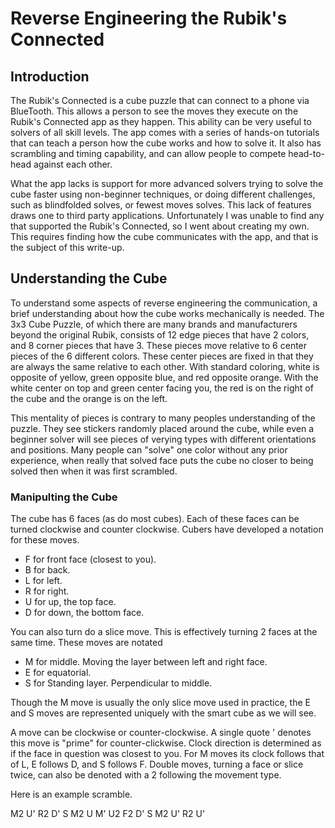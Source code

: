 # Reverse Engineering the Rubik's Connected

## Introduction

The Rubik's Connected is a cube puzzle that can connect to a phone via BlueTooth. This allows a person to see the moves they execute on the Rubik's Connected app as they happen. This ability can be very useful to solvers of all skill levels. The app comes with a series of hands-on tutorials that can teach a person how the cube works and how to solve it. It also has scrambling and timing capability, and can allow people to compete head-to-head against each other.

What the app lacks is support for more advanced solvers trying to solve the cube faster using non-beginner techniques, or doing different challenges, such as blindfolded solves, or fewest moves solves. This lack of features draws one to third party applications. Unfortunately I was unable to find any that supported the Rubik's Connected, so I went about creating my own. This requires finding how the cube communicates with the app, and that is the subject of this write-up.

## Understanding the Cube

To understand some aspects of reverse engineering the communication, a brief understanding about how the cube works mechanically is needed. The 3x3 Cube Puzzle, of which there are many brands and manufacturers beyond the original Rubik, consists of 12 edge pieces that have 2 colors, and 8 corner pieces that have 3. These pieces move relative to 6 center pieces of the 6 different colors. These center pieces are fixed in that they are always the same relative to each other. With standard coloring, white is opposite of yellow, green opposite blue, and red opposite orange. With the white center on top and green center facing you, the red is on the right of the cube and the orange is on the left.

This mentality of pieces is contrary to many peoples understanding of the puzzle. They see stickers randomly placed around the cube, while even a beginner solver will see pieces of verying types with different orientations and positions. Many people can "solve" one color without any prior experience, when really that solved face puts the cube no closer to being solved then when it was first scrambled.

### Manipulting the Cube
The cube has 6 faces (as do most cubes). Each of these faces can be turned clockwise and counter clockwise. Cubers have developed a notation for these moves.

 - F for front face (closest to you).
 - B for back.
 - L for left.
 - R for right.
 - U for up, the top face.
 - D for down, the bottom face.

You can also turn do a slice move. This is effectively turning 2 faces at the same time. These moves are notated

 - M for middle. Moving the layer between left and right face.
 - E for equatorial.
 - S for Standing layer. Perpendicular to middle.

Though the M move is usually the only slice move used in practice, the E and S moves are represented uniquely with the smart cube as we will see.

A move can be clockwise or counter-clockwise. A single quote ' denotes this move is "prime" for counter-clickwise. Clock direction is determined as if the face in question was closest to you. For M moves its clock follows that of L, E follows D, and S follows F. Double moves, turning a face or slice twice, can also be denoted with a 2 following the movement type.

Here is an example scramble.

M2 U' R2 D' S M2 U M' U2 F2 D' S M2 U' R2 U'
